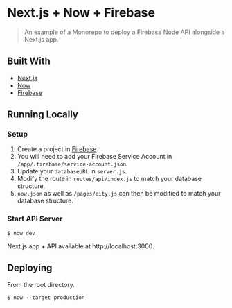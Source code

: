 # Next.js + Now + Firebase

> An example of a Monorepo to deploy a Firebase Node API alongside a Next.js app.

## Built With

-   [Next.js](https://nextjs.org/)
-   [Now](https://zeit.co/now)
-   [Firebase](https://firebase.google.com)

## Running Locally

### Setup

1. Create a project in [Firebase](https://firebase.google.com/docs/firestore/quickstart).
1. You will need to add your Firebase Service Account in `/app/.firebase/service-account.json`.
1. Update your `databaseURL` in `server.js`.
1. Modify the route in `routes/api/index.js` to match your database structure.
1. `now.json` as well as `/pages/city.js` can then be modified to match your database structure.

### Start API Server

```
$ now dev
```

Next.js app + API available at http://localhost:3000.

## Deploying

From the root directory.

```
$ now --target production
```
